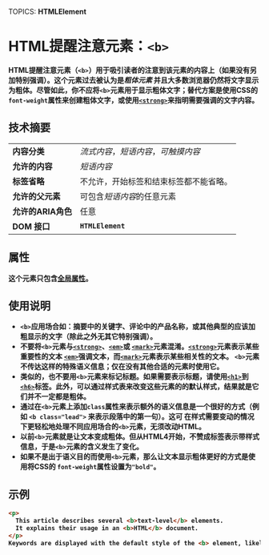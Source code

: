 TOPICS: <b>
        HTMLElement

# HTML提醒注意元素：`<b>`

**HTML提醒注意元素**（**`<b>`**）用于**吸引读者的注意**到该元素的内容上（如果没有另加特别强调）。这个元素过去被认为是*粗体元素*
并且大多数浏览器仍然将文字显示为粗体。尽管如此，你不应将`<b>`元素用于显示粗体文字；替代方案是使用CSS的`font-weight`属性来创建粗体文字，或使用[`<strong>`](/zh-hans/webfrontend/<strong>)来指明需要强调的文字内容。

## 技术摘要

|  |  |
| :-- | :-- |
| **内容分类** | *流式内容*，*短语内容*，*可触摸内容* |
| **允许的内容** | *短语内容* |
| **标签省略** | 不允许，开始标签和结束标签都不能省略。|
| **允许的父元素** | 可包含*短语内容*的任意元素 |
| **允许的ARIA角色** | 任意 |
| **DOM 接口** | **`HTMLElement`** |

## 属性

这个元素只包含[全局属性](/zh-hans/webfrontend/HTML_Global_Attributes)。

## 使用说明

- `<b>`应用场合如：摘要中的关键字、评论中的产品名称，或其他典型的应该加粗显示的文字（除此之外无其它特别强调）。
- 不要将`<b>`元素与[`<strong>`](/zh-hans/webfrontend/<strong>)、[`<em>`](/zh-hans/webfrontend/<em>)或
[`<mark>`](/zh-hans/webfrontend/<mark>)元素混淆。[`<strong>`](/zh-hans/webfrontend/<strong>)元素表示某些重要性的文本
[`<em>`](/zh-hans/webfrontend/<em>)强调文本，而[`<mark>`](/zh-hans/webfrontend/<mark>)元素表示某些相关性的文本。 `<b>`元素不传达这样的特殊语义信息；仅在没有其他合适的元素时使用它。
- 类似的，也不要用`<b>`元素来标记标题。如果需要表示标题，请使用[`<h1>`](/zh-hans/webfrontend/<h1>)到[`<h6>`](/zh-hans/webfrontend/<h6>)标签。此外，可以通过样式表来改变这些元素的的默认样式，结果就是它们并不一定都是粗体。
- 通过在`<b>`元素上添加`class`属性来表示额外的语义信息是一个很好的方式（例如 `<b class="lead">` 来表示段落中的第一句）。这可
在样式需要变动的情况下更轻松地处理不同应用场合的`<b>`元素，无须改动HTML。
- 以前`<b>`元素就是让文本变成粗体。但从HTML4开始，不赞成标签表示带样式信息，于是`<b>`元素的含义发生了变化。
- 如果不是出于语义目的而使用`<b>`元素，那么让文本显示粗体更好的方式是使用将CSS的 `font-weight`属性设置为`"bold"`。

## 示例

```html
<p>
  This article describes several <b>text-level</b> elements.
  It explains their usage in an <b>HTML</b> document.
</p>
Keywords are displayed with the default style of the <b> element, likely in bold.
```
